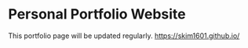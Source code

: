 # Personal Portfolio Website
This portfolio page will be updated regularly.
https://skim1601.github.io/
